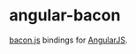 angular-bacon
=============

[bacon.js](https://github.com/raimohanska/bacon.js) bindings for [AngularJS](https://github.com/angular/angular.js).